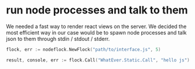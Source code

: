 # run node processes and talk to them

We needed a fast way to render react views on the server. We decided the most efficient way in our case would be to spawn node processes and talk json to them through stdin / stdout / stderr.

```go
flock, err := nodeflock.NewFlock("path/to/interface.js", 5)

result, console, err := flock.Call("WhatEver.Static.Call", "hello js")

```